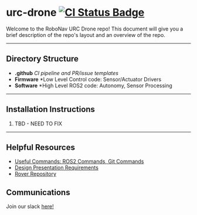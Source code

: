# urc-drone [![CI Status Badge](https://github.com/RoboJackets/urc-software/actions/workflows/ci.yml/badge.svg)](https://github.com/RoboJackets/urc-software/actions)

Welcome to the RoboNav URC Drone repo! This document will give you a brief description of the repo's layout and an overview of the repo.

---

## Directory Structure

 * **.github**
    *CI pipeline and PR/issue templates*
 * **Firmware**
    *Low Level Control code: Sensor/Actuator Drivers
 * **Software**
    *High Level ROS2 code: Autonomy, Sensor Processing


---

## Installation Instructions
1. TBD - NEED TO FIX

---

## Helpful Resources
- [Useful Commands: ROS2 Commands, Git Commands](https://github.com/RoboJackets/urc-rover/blob/master/documents/helpers/useful_commands.md)
- [Design Presentation Requirements](https://github.com/RoboJackets/urc-rover/blob/master/documents/design/README.md)
- [Rover Repository](https://github.com/RoboJackets/urc-software)


## Communications
Join our slack [here!](https://robojackets.slack.com/)

